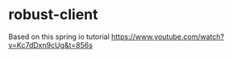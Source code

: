 # robust-client

Based on this spring io tutorial https://www.youtube.com/watch?v=Kc7dDxn9cUg&t=856s 
